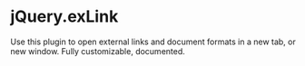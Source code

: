 # jQuery.exLink
Use this plugin to open external links and document formats in a new tab, or new window. Fully customizable, documented. 
